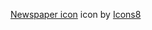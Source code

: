 <a target="_blank" href="https://icons8.com/icons/set/newspaper-">Newspaper icon</a> icon by <a target="_blank" href="https://icons8.com">Icons8</a>